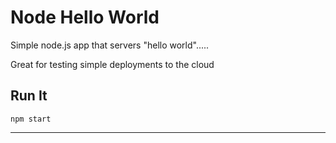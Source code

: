 # Node Hello World

Simple node.js app that servers "hello world".....

Great for testing simple deployments to the cloud

## Run It

`npm start`

---

  
